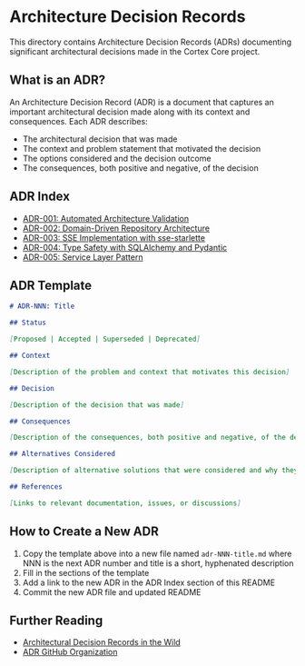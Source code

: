 # Architecture Decision Records

This directory contains Architecture Decision Records (ADRs) documenting significant architectural decisions made in the Cortex Core project.

## What is an ADR?

An Architecture Decision Record (ADR) is a document that captures an important architectural decision made along with its context and consequences. Each ADR describes:

- The architectural decision that was made
- The context and problem statement that motivated the decision
- The options considered and the decision outcome
- The consequences, both positive and negative, of the decision

## ADR Index

- [ADR-001: Automated Architecture Validation](adr-001-automated-architecture-validation.md)
- [ADR-002: Domain-Driven Repository Architecture](adr-002-domain-driven-repository-architecture.md)
- [ADR-003: SSE Implementation with sse-starlette](adr-003-sse-starlette-implementation.md)
- [ADR-004: Type Safety with SQLAlchemy and Pydantic](adr-004-type-safety-sqlalchemy-pydantic.md)
- [ADR-005: Service Layer Pattern](adr-005-service-layer-pattern.md)

## ADR Template

```markdown
# ADR-NNN: Title

## Status

[Proposed | Accepted | Superseded | Deprecated]

## Context

[Description of the problem and context that motivates this decision]

## Decision

[Description of the decision that was made]

## Consequences

[Description of the consequences, both positive and negative, of the decision]

## Alternatives Considered

[Description of alternative solutions that were considered and why they were rejected]

## References

[Links to relevant documentation, issues, or discussions]
```

## How to Create a New ADR

1. Copy the template above into a new file named `adr-NNN-title.md` where NNN is the next ADR number and title is a short, hyphenated description
2. Fill in the sections of the template
3. Add a link to the new ADR in the ADR Index section of this README
4. Commit the new ADR file and updated README

## Further Reading

- [Architectural Decision Records in the Wild](https://github.com/joelparkerhenderson/architecture-decision-record)
- [ADR GitHub Organization](https://adr.github.io/)